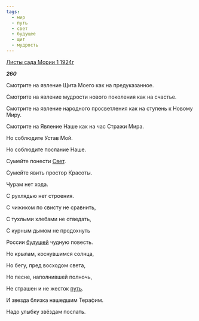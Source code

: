 ```yaml
---
tags:
  - мир
  - путь
  - свет
  - будущее
  - щит
  - мудрость
---
```

[Листы сада Мории 1 1924г](https://127.0.0.1:4002/agni/1924)

___260___

Смотрите на явление Щита Моего как на предуказанное.   

Смотрите на явление мудрости нового поколения как на счастье.   

Смотрите на явление народного просветления как на ступень к Новому Миру.   

Смотрите на Явление Наше как на час Стражи Мира.   

Но соблюдите Устав Мой.   

Но соблюдите послание Наше.   

Сумейте понести [Свет](../../../tags/#свет).   

Сумейте явить простор Красоты.   

Чурам нет хода.   

С рухлядью нет строения.   

С чижиком по свисту не сравнить,   

С тухлыми хлебами не отведать,   

С курным дымом не продохнуть   

России [будущей](../../../tags/#будущее) чудную повесть.   

Но крылам, коснувшимся солнца,   

Но бегу, пред восходом света,   

Но песне, наполнившей полночь,   

Не страшен и не жесток [путь](../../../tags/#путь).   

И звезда близка нашедшим Терафим.   

Надо улыбку звёздам послать.   

